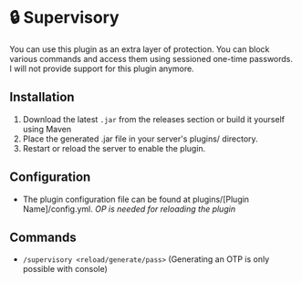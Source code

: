 # 🔒 Supervisory

You can use this plugin as an extra layer of protection. You can block various commands and access them using sessioned one-time passwords.
I will not provide support for this plugin anymore.

## Installation

1. Download the latest `.jar` from the releases section or build it yourself using Maven
2. Place the generated .jar file in your server's plugins/ directory.
3. Restart or reload the server to enable the plugin.

## Configuration

- The plugin configuration file can be found at plugins/[Plugin Name]/config.yml.
*OP is needed for reloading the plugin*

## Commands
- `/supervisory <reload/generate/pass>` (Generating an OTP is only possible with console)
